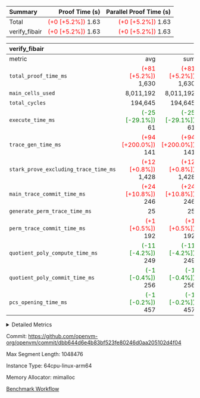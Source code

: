 | Summary | Proof Time (s) | Parallel Proof Time (s) |
|:---|---:|---:|
| Total | <span style='color: red'>(+0 [+5.2%])</span> 1.63 | <span style='color: red'>(+0 [+5.2%])</span> 1.63 |
| verify_fibair | <span style='color: red'>(+0 [+5.2%])</span> 1.63 | <span style='color: red'>(+0 [+5.2%])</span> 1.63 |


| verify_fibair |||||
|:---|---:|---:|---:|---:|
|metric|avg|sum|max|min|
| `total_proof_time_ms ` | <span style='color: red'>(+81 [+5.2%])</span> 1,630 | <span style='color: red'>(+81 [+5.2%])</span> 1,630 | <span style='color: red'>(+81 [+5.2%])</span> 1,630 | <span style='color: red'>(+81 [+5.2%])</span> 1,630 |
| `main_cells_used     ` |  8,011,192 |  8,011,192 |  8,011,192 |  8,011,192 |
| `total_cycles        ` |  194,645 |  194,645 |  194,645 |  194,645 |
| `execute_time_ms     ` | <span style='color: green'>(-25 [-29.1%])</span> 61 | <span style='color: green'>(-25 [-29.1%])</span> 61 | <span style='color: green'>(-25 [-29.1%])</span> 61 | <span style='color: green'>(-25 [-29.1%])</span> 61 |
| `trace_gen_time_ms   ` | <span style='color: red'>(+94 [+200.0%])</span> 141 | <span style='color: red'>(+94 [+200.0%])</span> 141 | <span style='color: red'>(+94 [+200.0%])</span> 141 | <span style='color: red'>(+94 [+200.0%])</span> 141 |
| `stark_prove_excluding_trace_time_ms` | <span style='color: red'>(+12 [+0.8%])</span> 1,428 | <span style='color: red'>(+12 [+0.8%])</span> 1,428 | <span style='color: red'>(+12 [+0.8%])</span> 1,428 | <span style='color: red'>(+12 [+0.8%])</span> 1,428 |
| `main_trace_commit_time_ms` | <span style='color: red'>(+24 [+10.8%])</span> 246 | <span style='color: red'>(+24 [+10.8%])</span> 246 | <span style='color: red'>(+24 [+10.8%])</span> 246 | <span style='color: red'>(+24 [+10.8%])</span> 246 |
| `generate_perm_trace_time_ms` |  25 |  25 |  25 |  25 |
| `perm_trace_commit_time_ms` | <span style='color: red'>(+1 [+0.5%])</span> 192 | <span style='color: red'>(+1 [+0.5%])</span> 192 | <span style='color: red'>(+1 [+0.5%])</span> 192 | <span style='color: red'>(+1 [+0.5%])</span> 192 |
| `quotient_poly_compute_time_ms` | <span style='color: green'>(-11 [-4.2%])</span> 249 | <span style='color: green'>(-11 [-4.2%])</span> 249 | <span style='color: green'>(-11 [-4.2%])</span> 249 | <span style='color: green'>(-11 [-4.2%])</span> 249 |
| `quotient_poly_commit_time_ms` | <span style='color: green'>(-1 [-0.4%])</span> 256 | <span style='color: green'>(-1 [-0.4%])</span> 256 | <span style='color: green'>(-1 [-0.4%])</span> 256 | <span style='color: green'>(-1 [-0.4%])</span> 256 |
| `pcs_opening_time_ms ` | <span style='color: green'>(-1 [-0.2%])</span> 457 | <span style='color: green'>(-1 [-0.2%])</span> 457 | <span style='color: green'>(-1 [-0.2%])</span> 457 | <span style='color: green'>(-1 [-0.2%])</span> 457 |



<details>
<summary>Detailed Metrics</summary>

|  | verify_program_compile_ms | total_cells | stark_prove_excluding_trace_time_ms | quotient_poly_compute_time_ms | quotient_poly_commit_time_ms | perm_trace_commit_time_ms | pcs_opening_time_ms | main_trace_commit_time_ms |
| --- | --- | --- | --- | --- | --- | --- | --- |
|  | 4 | 32 | 10 | 0 | 1 | 0 | 2 | 5 | 

| air_name | rows | quotient_deg | main_cols | interactions | constraints | cells |
| --- | --- | --- | --- | --- | --- | --- |
| AccessAdapterAir<2> |  | 4 |  | 5 | 12 |  | 
| AccessAdapterAir<4> |  | 4 |  | 5 | 12 |  | 
| AccessAdapterAir<8> |  | 4 |  | 5 | 12 |  | 
| FibonacciAir | 16 | 1 | 2 |  | 5 | 32 | 
| FriReducedOpeningAir |  | 4 |  | 35 | 59 |  | 
| NativePoseidon2Air<BabyBearParameters>, 1> |  | 4 |  | 31 | 302 |  | 
| PhantomAir |  | 4 |  | 3 | 4 |  | 
| ProgramAir |  | 1 |  | 1 | 4 |  | 
| VariableRangeCheckerAir |  | 1 |  | 1 | 4 |  | 
| VmAirWrapper<BranchNativeAdapterAir, BranchEqualCoreAir<1> |  | 2 |  | 11 | 23 |  | 
| VmAirWrapper<JalNativeAdapterAir, JalCoreAir> |  | 4 |  | 7 | 6 |  | 
| VmAirWrapper<NativeAdapterAir<2, 0>, PublicValuesCoreAir> |  | 4 |  | 11 | 22 |  | 
| VmAirWrapper<NativeAdapterAir<2, 1>, FieldArithmeticCoreAir> |  | 4 |  | 15 | 23 |  | 
| VmAirWrapper<NativeLoadStoreAdapterAir<1>, NativeLoadStoreCoreAir<1> |  | 4 |  | 19 | 31 |  | 
| VmAirWrapper<NativeVectorizedAdapterAir<4>, FieldExtensionCoreAir> |  | 4 |  | 15 | 23 |  | 
| VmConnectorAir |  | 4 |  | 3 | 8 |  | 
| VolatileBoundaryAir |  | 4 |  | 4 | 16 |  | 

| group | trace_gen_time_ms | total_proof_time_ms | total_cycles | total_cells | stark_prove_excluding_trace_time_ms | quotient_poly_compute_time_ms | quotient_poly_commit_time_ms | perm_trace_commit_time_ms | pcs_opening_time_ms | main_trace_commit_time_ms | main_cells_used | generate_perm_trace_time_ms | execute_time_ms |
| --- | --- | --- | --- | --- | --- | --- | --- | --- | --- | --- | --- | --- | --- |
| verify_fibair | 141 | 1,630 | 194,645 | 23,304,216 | 1,428 | 249 | 256 | 192 | 457 | 246 | 8,011,192 | 25 | 61 | 

| group | air_name | rows | prep_cols | perm_cols | main_cols | cells |
| --- | --- | --- | --- | --- | --- | --- |
| verify_fibair | AccessAdapterAir<2> | 32,768 |  | 16 | 11 | 884,736 | 
| verify_fibair | AccessAdapterAir<4> | 16,384 |  | 16 | 13 | 475,136 | 
| verify_fibair | AccessAdapterAir<8> | 4,096 |  | 16 | 17 | 135,168 | 
| verify_fibair | FriReducedOpeningAir | 512 |  | 76 | 64 | 71,680 | 
| verify_fibair | NativePoseidon2Air<BabyBearParameters>, 1> | 2,048 |  | 36 | 348 | 786,432 | 
| verify_fibair | PhantomAir | 2,048 |  | 8 | 6 | 28,672 | 
| verify_fibair | ProgramAir | 8,192 |  | 8 | 10 | 147,456 | 
| verify_fibair | VariableRangeCheckerAir | 262,144 | 2 | 8 | 1 | 2,359,296 | 
| verify_fibair | VmAirWrapper<BranchNativeAdapterAir, BranchEqualCoreAir<1> | 32,768 |  | 28 | 23 | 1,671,168 | 
| verify_fibair | VmAirWrapper<JalNativeAdapterAir, JalCoreAir> | 8,192 |  | 12 | 10 | 180,224 | 
| verify_fibair | VmAirWrapper<NativeAdapterAir<2, 1>, FieldArithmeticCoreAir> | 131,072 |  | 20 | 30 | 6,553,600 | 
| verify_fibair | VmAirWrapper<NativeLoadStoreAdapterAir<1>, NativeLoadStoreCoreAir<1> | 131,072 |  | 24 | 41 | 8,519,680 | 
| verify_fibair | VmAirWrapper<NativeVectorizedAdapterAir<4>, FieldExtensionCoreAir> | 4,096 |  | 20 | 40 | 245,760 | 
| verify_fibair | VmConnectorAir | 2 | 1 | 8 | 4 | 24 | 
| verify_fibair | VolatileBoundaryAir | 65,536 |  | 8 | 11 | 1,245,184 | 

</details>


Commit: https://github.com/openvm-org/openvm/commit/dbb644d6e4b83bf523fe80246d0aa205102d4f04

Max Segment Length: 1048476

Instance Type: 64cpu-linux-arm64

Memory Allocator: mimalloc

[Benchmark Workflow](https://github.com/openvm-org/openvm/actions/runs/12639174982)
